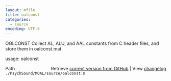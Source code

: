 ```yaml
---
layout: mfile
title: oalconst
categories:
  - source
encoding: UTF-8
---
```


OGLCONST  Collect AL, ALU, and AAL constants from C header files, and  
          store them in oalconst.mat  

usage:  oalconst  


<div class="code_header" style="text-align:right;">
  <span style="float:left;">Path&nbsp;&nbsp;</span> <span class="counter">Retrieve <a href=
  "https://raw.github.com/Psychtoolbox-3/Psychtoolbox-3/beta/./PsychSound/MOAL/source/oalconst.m">current version from GitHub</a> | View <a href=
  "https://github.com/Psychtoolbox-3/Psychtoolbox-3/commits/beta/./PsychSound/MOAL/source/oalconst.m">changelog</a></span>
</div>
<div class="code">
  <code>./PsychSound/MOAL/source/oalconst.m</code>
</div>
